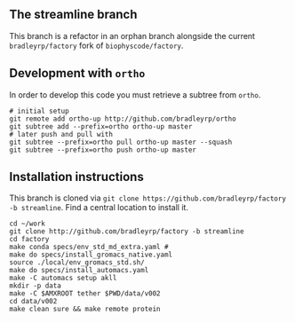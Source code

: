 ## The streamline branch

This branch is a refactor in an orphan branch alongside the current `bradleyrp/factory` fork of `biophyscode/factory`.

## Development with `ortho`

In order to develop this code you must retrieve a subtree from `ortho`.

~~~
# initial setup
git remote add ortho-up http://github.com/bradleyrp/ortho
git subtree add --prefix=ortho ortho-up master
# later push and pull with
git subtree --prefix=ortho pull ortho-up master --squash
git subtree --prefix=ortho push ortho-up master
~~~

## Installation instructions

This branch is cloned via `git clone https://github.com/bradleyrp/factory -b streamline`. Find a central location to install it.

~~~
cd ~/work
git clone http://github.com/bradleyrp/factory -b streamline
cd factory
make conda specs/env_std_md_extra.yaml # 
make do specs/install_gromacs_native.yaml 
source ./local/env_gromacs_std.sh/
make do specs/install_automacs.yaml
make -C automacs setup akll
mkdir -p data
make -C $AMXROOT tether $PWD/data/v002
cd data/v002
make clean sure && make remote protein
~~~
